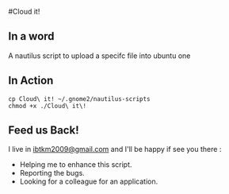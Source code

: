 #Cloud it!

## In a word
A nautilus script to upload a specifc file into ubuntu one

## In Action

    cp Cloud\ it! ~/.gnome2/nautilus-scripts
    chmod +x ./Cloud\ it\!

## Feed us Back!
I live in <ibtkm2009@gmail.com> and I'll be happy if see you there :
* Helping me to enhance this script.
* Reporting the bugs.
* Looking for a colleague for an application.
